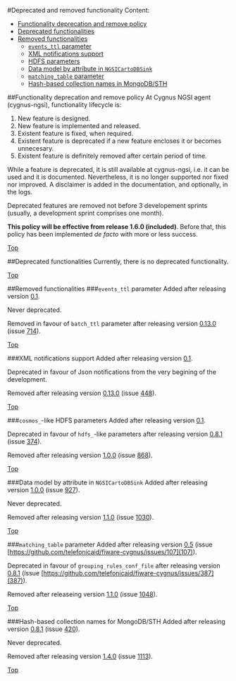 #<a name="top"></a>Deprecated and removed functionality
Content:

* [Functionality deprecation and remove policy](#section1)
* [Deprecated functionalities](#section2)
* [Removed functionalities](#section3)
    * [`events_ttl` parameter](#section3.1)
    * [XML notifications support](#section3.2)
    * [HDFS parameters](#section3.3)
    * [Data model by attribute in `NGSICartoDBSink`](#section3.4)
    * [`matching_table` parameter](#section3.5)
    * [Hash-based collection names in MongoDB/STH](#section3.6)

##<a name="section1"></a>Functionality deprecation and remove policy
At Cygnus NGSI agent (cygnus-ngsi), functionality lifecycle is:

1. New feature is designed.
2. New feature is implemented and released.
3. Existent feature is fixed, when required.
4. Existent feature is deprecated if a new feature encloses it or becomes unnecesary.
5. Existent feature is definitely removed after certain period of time.

While a feature is deprecated, it is still available at cygnus-ngsi, i.e. it can be used and it is documented. Nevertheless, it is no longer supported nor fixed nor improved. A disclaimer is added in the documentation, and optionally, in the logs.

Deprecated features are removed not before 3 developement sprints (usually, a development sprint comprises one month).

**This policy will be effective from release 1.6.0 (included)**. Before that, this policy has been implemented <i>de facto</i> with more or less success.

[Top](#top)

##<a name="section2"></a>Deprecated functionalities
Currently, there is no deprecated functionality.

[Top](#top)

##<a name="section3"></a>Removed functionalities
###<a name="section3.1"></a>`events_ttl` parameter
Added after releasing version [0.1](https://github.com/telefonicaid/fiware-cygnus/releases/tag/release-0.1).

Never deprecated.

Removed in favour of `batch_ttl` parameter after releasing version [0.13.0](https://github.com/telefonicaid/fiware-cygnus/releases/tag/0.13.0) (issue [714](https://github.com/telefonicaid/fiware-cygnus/issues/714)).

[Top](#top)

###<a name="section3.2"></a>XML notifications support
Added after releasing version [0.1](https://github.com/telefonicaid/fiware-cygnus/releases/tag/release-0.1).

Deprecated in favour of Json notifications from the very begining of the development.

Removed after releasing version [0.13.0](https://github.com/telefonicaid/fiware-cygnus/releases/tag/1.0.0) (issue [448](https://github.com/telefonicaid/fiware-cygnus/issues/448)).

[Top](#top)

###<a name="section3.3"></a>`cosmos_`-like HDFS parameters
Added after releasing version [0.1](https://github.com/telefonicaid/fiware-cygnus/releases/tag/release-0.1).

Deprecated in favour of `hdfs_`-like parameters after releasing version [0.8.1](https://github.com/telefonicaid/fiware-cygnus/releases/tag/release-0.8.1) (issue [374](https://github.com/telefonicaid/fiware-cygnus/issues/374)).

Removed after releasing version [1.0.0](https://github.com/telefonicaid/fiware-cygnus/releases/tag/1.0.0) (issue [868](https://github.com/telefonicaid/fiware-cygnus/issues/868)).

[Top](#top)

###<a name="section3.4"></a>Data model by attribute in `NGSICartoDBSink`
Added after releasing version [1.0.0](https://github.com/telefonicaid/fiware-cygnus/releases/tag/1.0.0) (issue [927](https://github.com/telefonicaid/fiware-cygnus/issues/927)).

Never deprecated.

Removed after releasing version [1.1.0](https://github.com/telefonicaid/fiware-cygnus/releases/tag/1.1.0) (issue [1030](https://github.com/telefonicaid/fiware-cygnus/issues/1030)).

[Top](#top)

###<a name="section3.5"></a>`matching_table` parameter
Added after releasing version [0.5](https://github.com/telefonicaid/fiware-cygnus/releases/tag/release-0.5) (issue [https://github.com/telefonicaid/fiware-cygnus/issues/107](107)).

Deprecated in favour of `grouping_rules_conf_file` after releasing version [0.8.1](https://github.com/telefonicaid/fiware-cygnus/releases/tag/release-0.8.1) (issue [https://github.com/telefonicaid/fiware-cygnus/issues/387](387)).

Removed after releaseing version [1.1.0](https://github.com/telefonicaid/fiware-cygnus/releases/tag/1.1.0) (issue [1048](https://github.com/telefonicaid/fiware-cygnus/issues/1048)).

[Top](#top)

###<a name="section3.6"></a>Hash-based collection names for MongoDB/STH
Added after releasing version [0.8.1](https://github.com/telefonicaid/fiware-cygnus/releases/tag/0.8.1) (issue [420](https://github.com/telefonicaid/fiware-cygnus/issues/420)).

Never deprecated.

Removed after releasing version [1.4.0](https://github.com/telefonicaid/fiware-cygnus/releases/tag/1.4.0) (issue [1113](https://github.com/telefonicaid/fiware-cygnus/issues/1113)).

[Top](#top)
